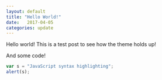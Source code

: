 ```yaml
---
layout: default
title: "Hello World!"
date:   2017-04-05
categories: update
---
```


Hello world! This is a test post to see how the theme holds up!

And some code!

```javascript
var s = "JavaScript syntax highlighting";
alert(s);
```
